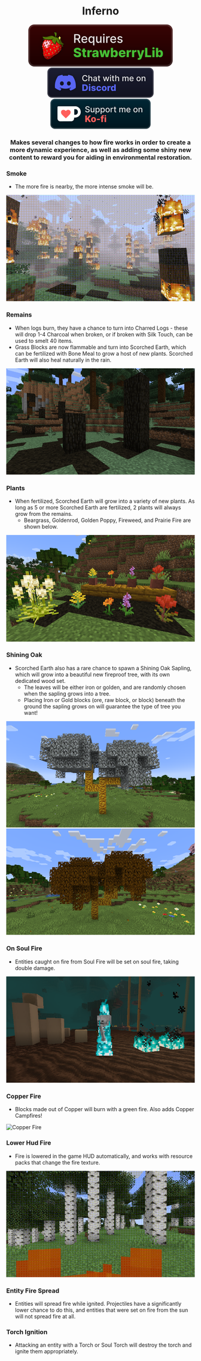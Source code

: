 <div align="center">
  <h1>Inferno</h1>
  <a href="https://modrinth.com/mod/strawberrylib"><img src="https://github.com/ContentSMP/Badges/raw/refs/heads/main/strawberrylib/cozy_vector.svg"></a>
  <a href="https://discord.gg/Am6M8VQ"><img src="https://github.com/intergrav/devins-badges/raw/refs/heads/v3/assets/cozy/social/discord-singular_vector.svg"></a>
  <a href="https://ko-fi.com/moriyashiine"><img src="https://github.com/intergrav/devins-badges/raw/refs/heads/v3/assets/cozy/donate/kofi-singular_vector.svg"></a>
  <h3>Makes several changes to how fire works in order to create a more dynamic experience, as well as adding some shiny new content to reward you for aiding in environmental restoration.</h3>
</div>

### Smoke
- The more fire is nearby, the more intense smoke will be.

![Smoke](https://github.com/MoriyaShiine/inferno/blob/main/.webassets/smoke.gif?raw=true)

### Remains
- When logs burn, they have a chance to turn into Charred Logs - these will drop 1-4 Charcoal when broken, or if broken with Silk Touch, can be used to smelt 40 items.
- Grass Blocks are now flammable and turn into Scorched Earth, which can be fertilized with Bone Meal to grow a host of new plants. Scorched Earth will also heal naturally in the rain.

![Remains](https://github.com/MoriyaShiine/inferno/blob/main/.webassets/remains.png?raw=true)

### Plants
- When fertilized, Scorched Earth will grow into a variety of new plants. As long as 5 or more Scorched Earth are fertilized, 2 plants will always grow from the remains.
  - Beargrass, Goldenrod, Golden Poppy, Fireweed, and Prairie Fire are shown below.

![Plants](https://github.com/MoriyaShiine/inferno/blob/main/.webassets/plants.png?raw=true)

 ### Shining Oak
 - Scorched Earth also has a rare chance to spawn a Shining Oak Sapling, which will grow into a beautiful new fireproof tree, with its own dedicated wood set.
   - The leaves will be either iron or golden, and are randomly chosen when the sapling grows into a tree.
   - Placing Iron or Gold blocks (ore, raw block, or block) beneath the ground the sapling grows on will guarantee the type of tree you want!

![Iron Tree](https://github.com/MoriyaShiine/inferno/blob/main/.webassets/iron_tree.png?raw=true)
![Golden Tree](https://github.com/MoriyaShiine/inferno/blob/main/.webassets/golden_tree.png?raw=true)

### On Soul Fire
- Entities caught on fire from Soul Fire will be set on soul fire, taking double damage.

![On Soul Fire](https://github.com/MoriyaShiine/inferno/blob/main/.webassets/on_soul_fire.png?raw=true)

### Copper Fire
- Blocks made out of Copper will burn with a green fire. Also adds Copper Campfires!

![Copper Fire](https://github.com/MoriyaShiine/inferno/blob/main/.webassets/copper_fire.png?raw=true)

### Lower Hud Fire
- Fire is lowered in the game HUD automatically, and works with resource packs that change the fire texture.

![Lower Hud Fire](https://github.com/MoriyaShiine/inferno/blob/main/.webassets/lower_hud_fire.gif?raw=true)

### Entity Fire Spread
- Entities will spread fire while ignited. Projectiles have a significantly lower chance to do this, and entities that were set on fire from the sun will not spread fire at all.

### Torch Ignition
- Attacking an entity with a Torch or Soul Torch will destroy the torch and ignite them appropriately.
